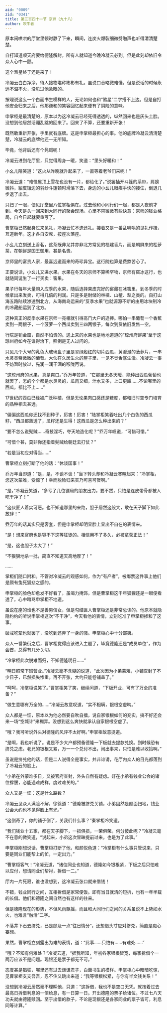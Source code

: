 ```yaml
---
aid: "0009"
zid: "0341"
title: 第三百四十一节 京师（九十八）
author: 吹牛者
---
```


原本闹哄哄的厅堂里顿时静了下来，瞬间，连炭火爆裂细微劈啪声也听得清清楚楚。

自打知道顺天府要给德隆解封，所有人就知道今晚冷凝云必到。但是此刻却依旧令众人心中一颤。

这个煞星终于还是来了！

冷凝云白白净净，待人接物堪称彬彬有礼。虽说口音略微难懂，但是说话的时候永远不温不火，没见过他急眼的。

按理说这么一个白面书生模样的人，无论如何也和“煞星”二字搭不上边。但是自打他安全归来之后，他那谦和的笑容回忆起来便有了阴险的意味。

申掌柜是最清楚的，原本以为这冷凝云已经死得透透的，纵然回来也是灰头土脸。没想到他居然活蹦乱跳的回来了。回来了不算，还要重新开张！

既然敢重新开张，手里就有底牌。这是申掌柜最担心的事。他的底牌冷凝云清清楚楚，冷凝云的底牌他还一无所知。

毕竟，他背后还有个髡贼呢！

冷凝云进到花厅里，只觉得周身一暖，笑道：“里头好暖和！”

小幺儿陪笑道：“这火从昨晚就升起来了，一直等着老爷们来呢！”

冷凝云道：“难怪屋顶上雪花也没有一片，都给化了。”说罢抽开斗篷的系带，肩膀微抖，貂皮镶边的羽纱斗篷顿时滑落下去，身边的小幺儿眼疾手快的接住，倒退几步退了出去。

只扫了一眼，便见厅堂里八位掌柜俱在。过去他和小同行们一起，都是入夜前才到。今天是头一回来到大同行的聚会现场。心里不禁微微有些快意：京师的钱业格局，自今日起就要重写了。

曹掌柜已然起身过来见礼，冷凝云忙不迭还礼。接着又是一番乱哄哄的见礼作揖，互道新年。这才各自安席，按座次落座。

小幺儿立刻送上香茗，这茶既非龙井亦非北方常见的福建香片，而是朝鲜来的松萝茶，在朝鲜是国王御用，甚是名贵。

京师里的富贵人家，最喜远道而来的奇珍异宝。这行院也算是费煞苦心了。

正要说话，小幺儿又进水果。水果在冬天的京师不算稀罕物，京师有窖冰这行，也就随同诞生了一行买卖：窖果。

果子行每年大量购入应季的水果，随后选择果皮完好的窖藏在冰窖里，到冬季的时候拿出来发卖，可得几倍的利润。只是多是耐储的林檎、山楂、犁之类的。自打山海五路陆续渗透到北方，从海南岛运来的“反季水果”也就源源不断的由用冰块制冷的冷藏船运到了北方。

这种真正的反季水果在京师一亮相就引得高门大户的追捧。哪怕一串葡萄一个香蕉卖到一两银子，一个菠萝一个西瓜卖到三四两银子，每次到货依旧发售一空。

行院是销金窟，自然不怕贵的。送上来的水果也是地地道道的“琼州府鲜果”至于这琼州府如今在谁得治下，照例是无人过问的。

只见几个大号的乳色大玻璃盘子里是翠绿殷红的切片西瓜，黄澄澄的菠萝片，一串水灵灵紫微微的葡萄。大伙在久居生火的屋子里，一见不觉舌底生津。冷凝云一事不妨暂时放过，先润一润干涸的喉咙再说。

“这琼州府的水果，真是爽口。”乔万年赞道，“它那里无冬天暖，能种出西瓜葡萄也就罢了，怎的个个都是水灵灵的，瓜肉又细，汁水又多，上口更甜……不论哪里的西瓜，都比不上……”

17世纪的西瓜已经被广泛种植，但是无论果肉口感还是糖度，都和旧时空专门培育的品种相去甚远。

“偏偏这西瓜你还找不到种子，厉害！厉害！”陆掌柜笑着吐出几个白色的西瓜籽，“西瓜都熟透了，瓜籽还是生得！这西瓜是怎么种出来的？”

“要不怎么说髡贼……奇技淫巧，夺天地造化呢？”乔万年叹道，“可惜可惜。”

“可惜个甚，莫非你还指着髡贼给朝廷去打仗？”

“若是当初应对得当……”

曹掌柜立刻打断了他的话：“休谈国事！”

乔万年当即道：“是，是，不谈不谈！”当下转头却和冷凝云寒暄起来：“冷掌柜，您这次蒙难，受惊了！幸而脱险归来实乃可喜可贺啊。”

“是，”冷凝云笑道，“多亏了几位镖局的朋友出力，要不然，只怕是连皮带骨都被人吃干净了！”

“这伙匪人着实可恶。也不知道哪里的来路，胆子居然这般大，敢在天子脚下如此放肆！”

乔万年的话其实只是客套，但是申掌柜却明显脸上显出不自在的表情来。

“是！想来官府也是容不下这等狂徒的。相信用不了多久，必被拿获正法！”

“是，这也胆子太大了！”

“不狠狠地杀一批，简直不知道天高地厚了！”

……

掌柜们随口附和。不管对冷凝云的观感如何，作为“有产者”，被绑票这件事上他们是颇有兔死狐悲之感的。

申掌柜的脸色却愈发不好看了，虽竭力掩饰，但是曹掌柜这千年狐狸还是一眼便看透了。心中暗骂申掌柜不地道。

虽说在座的谁也不是善男信女，但是勾结匪人曹掌柜还是非常忌讳的。他原本就隐隐约约的听说申掌柜这次“不干净”，今天看他的表情，立刻吃准了申掌柜掺和了这事。

破戒吃荤也就罢了，没吃到还弄了一身的骚。申掌柜心中十分鄙夷。

众人一番繁衍之后，曹掌柜觉得应该进入主题了，毕竟德隆还是“成员单位”，作为会首，总得有几分关切。

“冷掌柜此次脱难而归，不知德隆明日……”

“明日照常下班营业。”冷凝云毫不含糊的说道，“此次因为小弟蒙难，小铺查封了不少日子，已然损失惨重。再不开张，大约只能卷铺盖了。”

“呵呵，冷掌柜说笑了。”曹掌柜笑了笑，继续问道，“下板开业，可有了万全的准备？”

“做生意哪有万全的……”冷凝云故意叹道，“实不相瞒，银根空虚呐。”

众人都是一怔，原本以为他必然要自吹自擂，说自家银根如何的充实，搞不好还会来一场“空城计”来糊弄。没想到这么爽快就承认自家银根空虚了。

“哦？我可听说外头对德隆的风评不太好啊。”申掌柜故意提道。

“是啊，我也听说了。说是不少大户都预备德隆一下板就去提款兑换。到时候恐有挤兑之虑。老兄的银根又紧，万一一个兑付不出，闹出事来，只怕是难以收拾啊。”

虽说是挤兑他的话，但是二人说得全是事实，并非诽谤，花厅内众人的目光都落到了冷凝云的脸上。

“小弟在外蒙难多日，又被官府查封，外头自然有疑虑。好在小弟有钱业公会的诸位撑腰，必能遇难成祥，度过难关的。”

众人又是一怔：这是什么路数？

冷凝云见众人满脸不解，徐徐道：“德隆被挤兑关铺，小弟固然是颜面扫地，钱业公会大约也不见得脸上有光。”

“这倒奇了，你的铺子倒了，关我们什么事？”秦掌柜冷笑道。

“我们钱业十五家，都在天子脚下，一损俱损，一荣俱荣。何分彼此呢？”冷凝云毫不在意的微笑道，“说起来，小弟这次冒昧提前过来，也是为了此事。”

申掌柜刚想说话，曹掌柜打断了他，和颜悦色道：“冷掌柜有什么事只管说来，只要是同业们能帮上的忙，一定出力。”

“曹掌柜客气！”冷凝云道，“诸位同业也知道，德隆如今银根紧，下板之后只怕难以应付，想请同业们帮衬，拆借一二。”

厅内一片死寂，谁也没想到，这冷凝云张口就来借钱！

不错，钱业同行之间，互相拆借是家常便饭。即有当日就清的短拆，也有一年半载的长借。他们和德隆之间自然也有这样的往来。

但是德隆现在的形势，不但风雨飘摇，而且和大同行们之间的关系虽说不上势如水火，也难言“融洽”二字。

不落井下石去挤兑，已是顾及一点“往日情分”，还想借头寸应对挤兑，简直是痴心妄想。

果然，曹掌柜立刻露出为难的表情，道：“此事……只怕有……有难处……”

“哦？不知有何难处？”冷凝云道，“据我所知，年初各家银根皆宽，每家拆借个一两万应该不是问题。现银还是票子都无不可。”

态度甚是猖狂，哪里还有过去谦谦君子，白面书生的模样。申掌柜心中暗暗吃惊，见曹掌柜支支吾吾，忍不住又跳出来道：“我等银根松紧，与你有半文钱关系！”

没想到冷凝云居然毫不理睬他，只道：“这拆借，我也不是空口无凭。就按着过去最高日拆借利息的一倍给息，有一日算一日。开出德隆的票子给诸位。不过七八天功夫就由德隆赎回。至于出借的款子，不论是现银还是各家同业的票子皆可，利息同等计算。”

